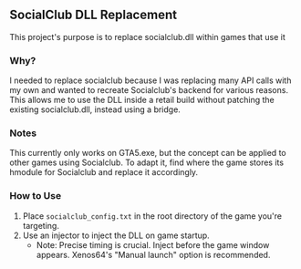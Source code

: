 ## SocialClub DLL Replacement

This project's purpose is to replace socialclub.dll within games that use it

### Why?
I needed to replace socialclub because I was replacing many API calls with my own and wanted to recreate Socialclub's backend for various reasons. This allows me to use the DLL inside a retail build without patching the existing socialclub.dll, instead using a bridge.

### Notes
This currently only works on GTA5.exe, but the concept can be applied to other games using Socialclub. To adapt it, find where the game stores its hmodule for Socialclub and replace it accordingly.

### How to Use
1. Place `socialclub_config.txt` in the root directory of the game you're targeting.
2. Use an injector to inject the DLL on game startup.
   * Note: Precise timing is crucial. Inject before the game window appears. Xenos64's "Manual launch" option is recommended.
